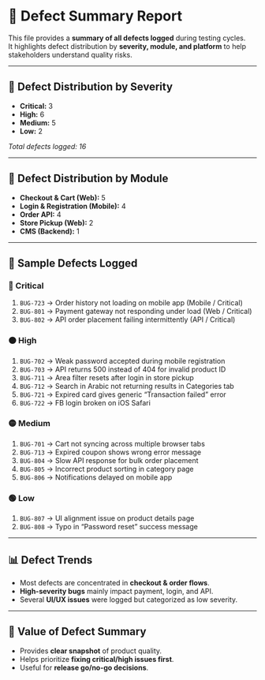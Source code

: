 # 🐞 Defect Summary Report

This file provides a **summary of all defects logged** during testing cycles.  
It highlights defect distribution by **severity, module, and platform** to help stakeholders understand quality risks.

---

## 📌 Defect Distribution by Severity
- **Critical:** 3  
- **High:** 6  
- **Medium:** 5  
- **Low:** 2  

_Total defects logged: 16_

---

## 📌 Defect Distribution by Module
- **Checkout & Cart (Web):** 5  
- **Login & Registration (Mobile):** 4  
- **Order API:** 4  
- **Store Pickup (Web):** 2  
- **CMS (Backend):** 1  

---

## 📝 Sample Defects Logged

### 🔴 Critical
1. `BUG-723` → Order history not loading on mobile app (Mobile / Critical)  
2. `BUG-801` → Payment gateway not responding under load (Web / Critical)  
3. `BUG-802` → API order placement failing intermittently (API / Critical)  

### 🟠 High
1. `BUG-702` → Weak password accepted during mobile registration  
2. `BUG-703` → API returns 500 instead of 404 for invalid product ID  
3. `BUG-711` → Area filter resets after login in store pickup  
4. `BUG-712` → Search in Arabic not returning results in Categories tab  
5. `BUG-721` → Expired card gives generic “Transaction failed” error  
6. `BUG-722` → FB login broken on iOS Safari  

### 🟡 Medium
1. `BUG-701` → Cart not syncing across multiple browser tabs  
2. `BUG-713` → Expired coupon shows wrong error message  
3. `BUG-804` → Slow API response for bulk order placement  
4. `BUG-805` → Incorrect product sorting in category page  
5. `BUG-806` → Notifications delayed on mobile app  

### 🟢 Low
1. `BUG-807` → UI alignment issue on product details page  
2. `BUG-808` → Typo in “Password reset” success message  

---

## 📊 Defect Trends
- Most defects are concentrated in **checkout & order flows**.  
- **High-severity bugs** mainly impact payment, login, and API.  
- Several **UI/UX issues** were logged but categorized as low severity.  

---

## 📌 Value of Defect Summary
- Provides **clear snapshot** of product quality.  
- Helps prioritize **fixing critical/high issues first**.  
- Useful for **release go/no-go decisions**.  
